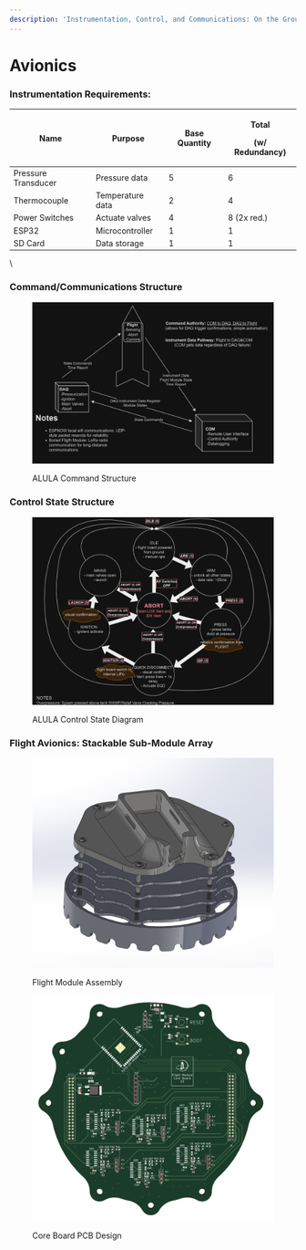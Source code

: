 ```yaml
---
description: 'Instrumentation, Control, and Communications: On the Ground and In-Flight'
---
```


# Avionics

### Instrumentation Requirements:

| Name                | Purpose          | Base Quantity | <p>Total </p><p>(w/ Redundancy)</p> |
| ------------------- | ---------------- | ------------- | ----------------------------------- |
| Pressure Transducer | Pressure data    | 5             | 6                                   |
| Thermocouple        | Temperature data | 2             | 4                                   |
| Power Switches      | Actuate valves   | 4             | 8 (2x red.)                         |
| ESP32               | Microcontroller  | 1             | 1                                   |
| SD Card             | Data storage     | 1             | 1                                   |

\


### Command/Communications Structure

<div data-full-width="true">

<figure><img src="../../.gitbook/assets/ALULA_Commnad.png" alt=""><figcaption><p>ALULA Command Structure</p></figcaption></figure>

</div>

### Control State Structure

<div data-full-width="true">

<figure><img src="../../.gitbook/assets/ALULA_STATE_MACHINE (1).png" alt=""><figcaption><p>ALULA Control State Diagram</p></figcaption></figure>

</div>

### Flight Avionics: Stackable Sub-Module Array

<div>

<figure><img src="../../.gitbook/assets/avcad.png" alt=""><figcaption><p>Flight Module Assembly</p></figcaption></figure>

 

<figure><img src="../../.gitbook/assets/pcb.png" alt=""><figcaption><p>Core Board PCB Design</p></figcaption></figure>

</div>

